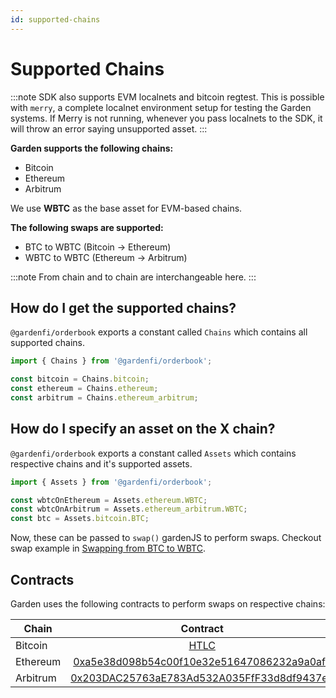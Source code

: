 ```yaml
---
id: supported-chains
---
```


# Supported Chains

:::note
SDK also supports EVM localnets and bitcoin regtest. This is possible with `merry`, a complete localnet environment setup for testing the Garden systems. If Merry is not running, whenever you pass localnets to the SDK, it will throw an error saying unsupported asset.
:::

**Garden supports the following chains:**

- Bitcoin
- Ethereum
- Arbitrum

We use **WBTC** as the base asset for EVM-based chains.

**The following swaps are supported:**

- BTC to WBTC (Bitcoin -> Ethereum)
- WBTC to WBTC (Ethereum -> Arbitrum)

:::note
From chain and to chain are interchangeable here.
:::

## How do I get the supported chains?

`@gardenfi/orderbook` exports a constant called `Chains` which contains all supported chains.

```ts
import { Chains } from '@gardenfi/orderbook';

const bitcoin = Chains.bitcoin;
const ethereum = Chains.ethereum;
const arbitrum = Chains.ethereum_arbitrum;
```

## How do I specify an asset on the X chain?

`@gardenfi/orderbook` exports a constant called `Assets` which contains respective chains and it's supported assets.

```ts
import { Assets } from '@gardenfi/orderbook';

const wbtcOnEthereum = Assets.ethereum.WBTC;
const wbtcOnArbitrum = Assets.ethereum_arbitrum.WBTC;
const btc = Assets.bitcoin.BTC;
```

Now, these can be passed to `swap()` gardenJS to perform swaps. Checkout swap example in [Swapping from BTC to WBTC](./sdk-guides/SwappingBtcWbtc.md).

## Contracts

Garden uses the following contracts to perform swaps on respective chains:

| Chain    |                                                       Contract                                                        |
| -------- | :-------------------------------------------------------------------------------------------------------------------: |
| Bitcoin  |                     [HTLC](https://github.com/catalogfi/swapper/blob/main/bitcoin/AtomicSwap.ts)                      |
| Ethereum | [0xa5e38d098b54c00f10e32e51647086232a9a0afd](https://etherscan.io/address/0xa5e38d098b54c00f10e32e51647086232a9a0afd) |
| Arbitrum | [0x203DAC25763aE783Ad532A035FfF33d8df9437eE](https://arbiscan.io/address/0x203DAC25763aE783Ad532A035FfF33d8df9437eE)  |
